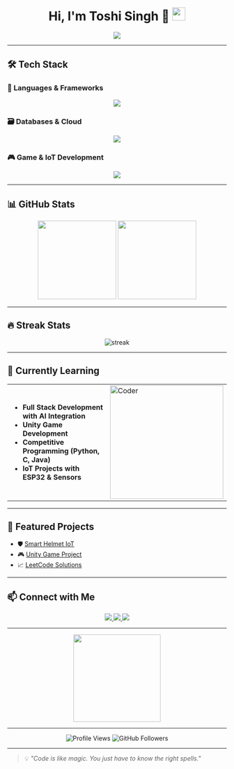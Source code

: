 

<h1 align="center">
  Hi, I'm Toshi Singh 👋  
  <img src="https://media.giphy.com/media/hvRJCLFzcasrR4ia7z/giphy.gif" width="30"/>
</h1>

<!-- Typing Animation -->
<p align="center">
  <a href="https://git.io/typing-svg">
    <img src="https://readme-typing-svg.herokuapp.com?size=25&center=true&vCenter=true&width=600&lines=Full+Stack+Developer+%7C+AI+Enthusiast;IoT+Innovator+%7C+Game+Developer;Competitive+Programmer;Always+learning+new+things+🚀">
  </a>
</p>

---

## 🛠 Tech Stack
### 🔧 Languages & Frameworks
<p align="center">
  <img src="https://skillicons.dev/icons?i=python,java,cpp,c,js,ts,react,nodejs,express,tensorflow,pytorch&perline=11"/>
</p>

### 🗃️ Databases & Cloud
<p align="center">
  <img src="https://skillicons.dev/icons?i=mongodb,postgres,mysql,aws,azure,firebase,gcp,docker&perline=8"/>
</p>

### 🎮 Game & IoT Development
<p align="center">
  <img src="https://skillicons.dev/icons?i=unity,arduino,raspberrypi,blender,unreal&perline=5"/>
</p>

---

## 📊 GitHub Stats
<div align="center">
  <img height="180em" src="https://github-readme-stats.vercel.app/api?username=ToshiSingh14&show_icons=true&theme=dark&include_all_commits=true&count_private=true&hide_border=true&bg_color=0d1117" />
  <img height="180em" src="https://github-readme-stats.vercel.app/api/top-langs/?username=ToshiSingh14&layout=compact&theme=dark&hide_border=true&bg_color=0d1117" />
</div>



---

## 🔥 Streak Stats
<p align="center">
  <img src="https://github-readme-streak-stats.herokuapp.com/?user=ToshiSingh14&theme=radical" alt="streak" />
</p>

---

## 🌱 Currently Learning

<div align="center">

<table>
<tr>
<td>

- **Full Stack Development with AI Integration**  
- **Unity Game Development**  
- **Competitive Programming (Python, C, Java)**  
- **IoT Projects with ESP32 & Sensors**

</td>
<td>
<img src="https://user-images.githubusercontent.com/74038190/212750672-2f3f2b50-c84f-4ed8-a60a-849ae69ff9df.gif" alt="Coder" width="260"/>
</td>
</tr>
</table>

</div>



---

## 🚀 Featured Projects
- 🛡 [Smart Helmet IoT](https://github.com/YOUR_USERNAME/smart-helmet)
- 🎮 [Unity Game Project](https://github.com/YOUR_USERNAME/unity-game)
- 📈 [LeetCode Solutions](https://github.com/YOUR_USERNAME/competitive-programming)

---

## 📫 Connect with Me
<p align="center">
  <a href="https://linkedin.com/in/YOUR_LINKEDIN">
    <img src="https://img.shields.io/badge/-LinkedIn-0077B5?style=for-the-badge&logo=linkedin">
  </a>
  <a href="mailto:your-email@gmail.com">
    <img src="https://img.shields.io/badge/-Gmail-D14836?style=for-the-badge&logo=gmail">
  </a>
  <a href="https://your-portfolio-link.com">
    <img src="https://img.shields.io/badge/-Portfolio-000?style=for-the-badge">
  </a>
</p>

---

<p align="center">
  <img src="https://media.giphy.com/media/26tn33aiTi1jkl6H6/giphy.gif" width="200">
</p>

---

<div align="center">
  <img src="https://komarev.com/ghpvc/?username=ToshiSingh14&label=Profile%20views&color=0e75b6&style=flat" alt="Profile Views" />
  <img src="https://img.shields.io/github/followers/ToshiSingh14?label=Follow&style=social" alt="GitHub Followers" />
</div>

---

> 💡 *"Code is like magic. You just have to know the right spells."*
